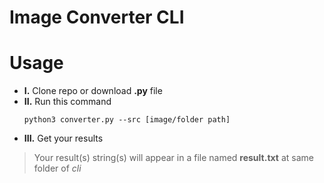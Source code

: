# Image Converter CLI
# Usage
- **I.** Clone repo or download **.py** file
- **II.** Run this command
  ```
  python3 converter.py --src [image/folder path]
  ```
- **III.** Get your results
> Your result(s) string(s) will appear in a file named **result.txt** at same folder of *cli*
